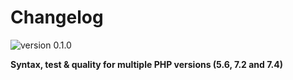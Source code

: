 # Changelog

![version 0.1.0](https://img.shields.io/badge/version-0.1.0-blue.svg)

**Syntax, test & quality for multiple PHP versions (5.6, 7.2 and 7.4)**